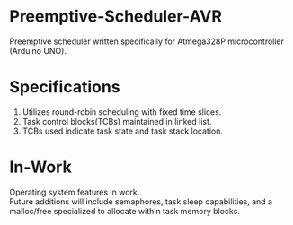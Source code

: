 # Preemptive-Scheduler-AVR
Preemptive scheduler written specifically for Atmega328P microcontroller (Arduino UNO). 

Specifications
==============
1. Utilizes round-robin scheduling with fixed time slices.  
2. Task control blocks(TCBs) maintained in linked list.  
3. TCBs used indicate task state and task stack location.   

In-Work
=======
Operating system features in work.  
Future additions will include semaphores, task sleep capabilities, and a malloc/free specialized to allocate within task memory blocks.